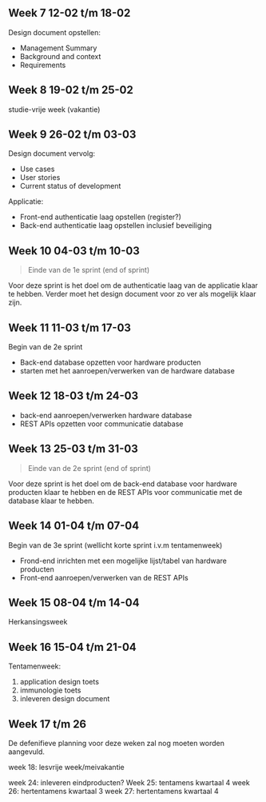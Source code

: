 ## Week 7 12-02 t/m 18-02

Design document opstellen:

- Management Summary
- Background and context
- Requirements

## Week 8 19-02 t/m 25-02

studie-vrije week (vakantie)

## Week 9 26-02 t/m 03-03

Design document vervolg:

- Use cases
- User stories
- Current status of development

Applicatie:

- Front-end authenticatie laag opstellen (register?)
- Back-end authenticatie laag opstellen inclusief beveiliging

## Week 10 04-03 t/m 10-03

> Einde van de 1e sprint (end of sprint)

Voor deze sprint is het doel om de authenticatie laag van de applicatie klaar te hebben. Verder moet het design document voor zo ver als mogelijk klaar zijn.

## Week 11 11-03 t/m 17-03

Begin van de 2e sprint

- Back-end database opzetten voor hardware producten
- starten met het aanroepen/verwerken van de hardware database

## Week 12 18-03 t/m 24-03

- back-end aanroepen/verwerken hardware database
- REST APIs opzetten voor communicatie database

## Week 13 25-03 t/m 31-03

> Einde van de 2e sprint (end of sprint)

Voor deze sprint is het doel om de back-end database voor hardware producten klaar te hebben en de REST APIs voor communicatie met de database klaar te hebben.

## Week 14 01-04 t/m 07-04

Begin van de 3e sprint (wellicht korte sprint i.v.m tentamenweek)

- Frond-end inrichten met een mogelijke lijst/tabel van hardware producten
- Front-end aanroepen/verwerken van de REST APIs

## Week 15 08-04 t/m 14-04

Herkansingsweek

## Week 16 15-04 t/m 21-04

Tentamenweek:

1. application design toets
2. immunologie toets
3. inleveren design document

## Week 17 t/m 26

De defenifieve planning voor deze weken zal nog moeten worden aangevuld.

week 18: lesvrije week/meivakantie

week 24: inleveren eindproducten?
Week 25: tentamens kwartaal 4
week 26: hertentamens kwartaal 3
week 27: hertentamens kwartaal 4